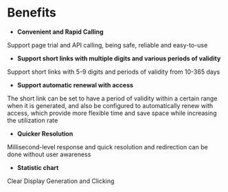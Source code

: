 # Benefits  

- **Convenient and Rapid Calling**

Support page trial and API calling, being safe, reliable and easy-to-use

- **Support short links with multiple digits and various periods of validity**

Support short links with 5-9 digits and periods of validity from 10-365 days

- **Support automatic renewal with access**

The short link can be set to have a period of validity within a certain range when it is generated, and also be configured to automatically renew with access, which provide more flexible time and save space while increasing the utilization rate

- **Quicker Resolution**

Millisecond-level response and quick resolution and redirection can be done without user awareness

- **Statistic chart**

Clear Display Generation and Clicking